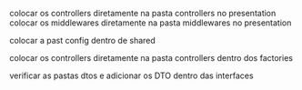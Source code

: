colocar os controllers diretamente na pasta controllers no presentation
colocar os middlewares diretamente na pasta middlewares no presentation

colocar a past config dentro de shared

colocar os controllers diretamente na pasta controllers dentro dos factories

verificar as pastas dtos e adicionar os DTO dentro das interfaces
